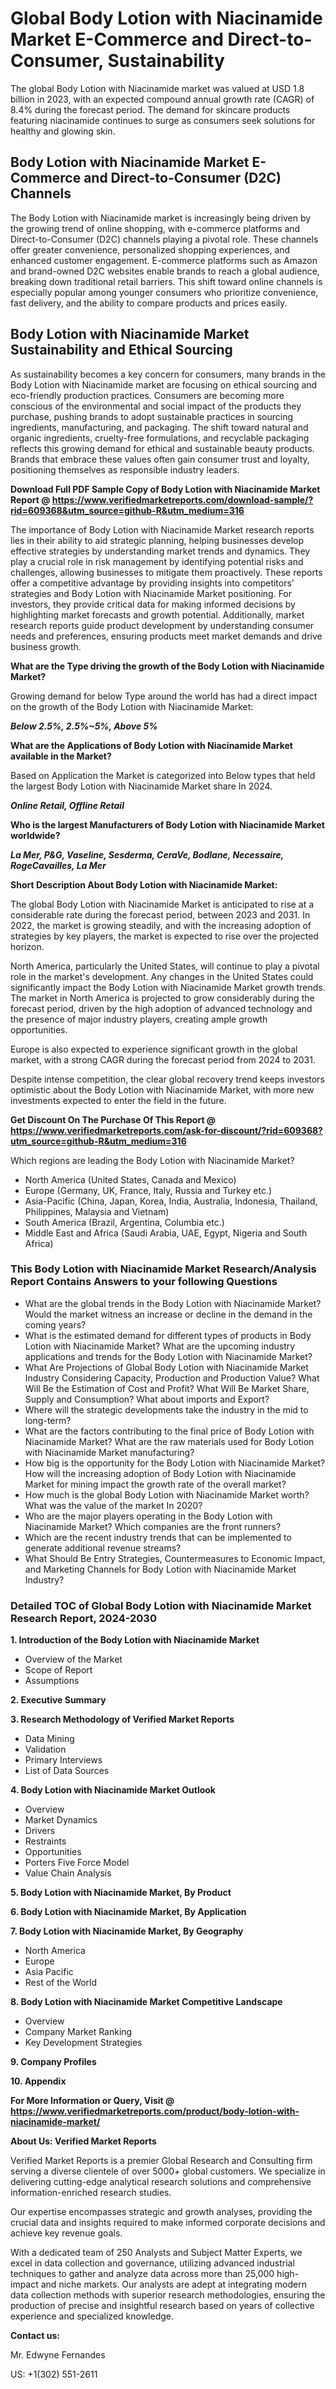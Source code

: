<h1>Global Body Lotion with Niacinamide Market E-Commerce and Direct-to-Consumer, Sustainability</h1><p class=""><p>The global Body Lotion with Niacinamide market was valued at USD 1.8 billion in 2023, with an expected compound annual growth rate (CAGR) of 8.4% during the forecast period. The demand for skincare products featuring niacinamide continues to surge as consumers seek solutions for healthy and glowing skin.</p><h2>Body Lotion with Niacinamide Market E-Commerce and Direct-to-Consumer (D2C) Channels</h2><p>The Body Lotion with Niacinamide market is increasingly being driven by the growing trend of online shopping, with e-commerce platforms and Direct-to-Consumer (D2C) channels playing a pivotal role. These channels offer greater convenience, personalized shopping experiences, and enhanced customer engagement. E-commerce platforms such as Amazon and brand-owned D2C websites enable brands to reach a global audience, breaking down traditional retail barriers. This shift toward online channels is especially popular among younger consumers who prioritize convenience, fast delivery, and the ability to compare products and prices easily.</p><h2>Body Lotion with Niacinamide Market Sustainability and Ethical Sourcing</h2><p>As sustainability becomes a key concern for consumers, many brands in the Body Lotion with Niacinamide market are focusing on ethical sourcing and eco-friendly production practices. Consumers are becoming more conscious of the environmental and social impact of the products they purchase, pushing brands to adopt sustainable practices in sourcing ingredients, manufacturing, and packaging. The shift toward natural and organic ingredients, cruelty-free formulations, and recyclable packaging reflects this growing demand for ethical and sustainable beauty products. Brands that embrace these values often gain consumer trust and loyalty, positioning themselves as responsible industry leaders.</p></p><p class=""><strong>Download Full PDF Sample Copy of Body Lotion with Niacinamide Market Report @ <a href="https://www.verifiedmarketreports.com/download-sample/?rid=609368&utm_source=github-R&utm_medium=316" target="_blank">https://www.verifiedmarketreports.com/download-sample/?rid=609368&utm_source=github-R&utm_medium=316</a></strong></p><p>The importance of&nbsp;Body Lotion with Niacinamide Market research reports lies in their ability to aid strategic planning, helping businesses develop effective strategies by understanding market trends and dynamics. They play a crucial role in risk management by identifying potential risks and challenges, allowing businesses to mitigate them proactively. These reports offer a competitive advantage by providing insights into competitors' strategies and Body Lotion with Niacinamide Market positioning. For investors, they provide critical data for making informed decisions by highlighting market forecasts and growth potential. Additionally, market research reports guide product development by understanding consumer needs and preferences, ensuring products meet market demands and drive business growth.</p><p><strong>What are the&nbsp;Type driving the growth of the Body Lotion with Niacinamide Market?</strong></p><p id="" class="">Growing demand for below Type around the world has had a direct impact on the growth of the Body Lotion with Niacinamide Market:</p><p class=""><em><strong>Below 2.5%, 2.5%~5%, Above 5%</strong></em></p><p class=""><strong>What are the&nbsp;Applications&nbsp;of Body Lotion with Niacinamide Market available in the Market?</strong></p><p id="" class="">Based on Application the Market is categorized into Below types that held the largest Body Lotion with Niacinamide Market share In 2024.</p><p class=""><em><strong>Online Retail, Offline Retail</strong></em></p><p class=""><strong>Who is the largest Manufacturers of Body Lotion with Niacinamide Market worldwide?</strong></p><p><em><strong>La Mer, P&G, Vaseline, Sesderma, CeraVe, Bodlane, Necessaire, RogeCavailles, La Mer</strong></em></p><p id="" class=""><strong>Short Description About Body Lotion with Niacinamide Market:</strong></p><p>The global Body Lotion with Niacinamide Market is anticipated to rise at a considerable rate during the forecast period, between 2023 and 2031. In 2022, the market is growing steadily, and with the increasing adoption of strategies by key players, the market is expected to rise over the projected horizon.</p><p>North America, particularly the United States, will continue to play a pivotal role in the market's development. Any changes in the United States could significantly impact the Body Lotion with Niacinamide Market growth trends. The market in North America is projected to grow considerably during the forecast period, driven by the high adoption of advanced technology and the presence of major industry players, creating ample growth opportunities.</p><p>Europe is also expected to experience significant growth in the global market, with a strong CAGR during the forecast period from 2024 to 2031.</p><p>Despite intense competition, the clear global recovery trend keeps investors optimistic about the Body Lotion with Niacinamide Market, with more new investments expected to enter the field in the future.</p><p id="" class=""><strong>Get Discount On The Purchase Of This Report @ <a href="https://www.verifiedmarketreports.com/ask-for-discount/?rid=609368?utm_source=github-R&utm_medium=316" target="_blank">https://www.verifiedmarketreports.com/ask-for-discount/?rid=609368?utm_source=github-R&utm_medium=316</a></strong></p><p class="">Which regions are leading the Body Lotion with Niacinamide Market?</p><ul><li>North America (United States, Canada and Mexico)</li><li>Europe (Germany, UK, France, Italy, Russia and Turkey etc.)</li><li>Asia-Pacific (China, Japan, Korea, India, Australia, Indonesia, Thailand, Philippines, Malaysia and Vietnam)</li><li>South America (Brazil, Argentina, Columbia etc.)</li><li>Middle East and Africa (Saudi Arabia, UAE, Egypt, Nigeria and South Africa)</li></ul><h3 id="" class="">This Body Lotion with Niacinamide Market Research/Analysis Report Contains Answers to your following Questions</h3><ul><li>What are the global trends in the Body Lotion with Niacinamide Market? Would the market witness an increase or decline in the demand in the coming years?</li><li>What is the estimated demand for different types of products in Body Lotion with Niacinamide Market? What are the upcoming industry applications and trends for the Body Lotion with Niacinamide Market?</li><li>What Are Projections of Global Body Lotion with Niacinamide Market Industry Considering Capacity, Production and Production Value? What Will Be the Estimation of Cost and Profit? What Will Be Market Share, Supply and Consumption? What about imports and Export?</li><li>Where will the strategic developments take the industry in the mid to long-term?</li><li>What are the factors contributing to the final price of Body Lotion with Niacinamide Market? What are the raw materials used for Body Lotion with Niacinamide Market manufacturing?</li><li>How big is the opportunity for the Body Lotion with Niacinamide Market? How will the increasing adoption of Body Lotion with Niacinamide Market for mining impact the growth rate of the overall market?</li><li>How much is the global Body Lotion with Niacinamide Market worth? What was the value of the market In 2020?</li><li>Who are the major players operating in the Body Lotion with Niacinamide Market? Which companies are the front runners?</li><li>Which are the recent industry trends that can be implemented to generate additional revenue streams?</li><li>What Should Be Entry Strategies, Countermeasures to Economic Impact, and Marketing Channels for Body Lotion with Niacinamide Market Industry?</li></ul><h3 id="" class="">Detailed TOC of Global Body Lotion with Niacinamide Market Research Report, 2024-2030</h3><p id="" class=""><strong>1. Introduction of the Body Lotion with Niacinamide Market</strong></p><ul><li>Overview of the Market</li><li>Scope of Report</li><li>Assumptions</li></ul><p id="" class=""><strong>2. Executive Summary</strong></p><p id="" class=""><strong>3. Research Methodology of Verified Market Reports</strong></p><ul><li>Data Mining</li><li>Validation</li><li>Primary Interviews</li><li>List of Data Sources</li></ul><p id="" class=""><strong>4. Body Lotion with Niacinamide Market Outlook</strong></p><ul><li>Overview</li><li>Market Dynamics</li><li>Drivers</li><li>Restraints</li><li>Opportunities</li><li>Porters Five Force Model</li><li>Value Chain Analysis</li></ul><p id="" class=""><strong>5. Body Lotion with Niacinamide Market, By Product</strong></p><p id="" class=""><strong>6. Body Lotion with Niacinamide Market, By Application</strong></p><p id="" class=""><strong>7. Body Lotion with Niacinamide Market, By Geography</strong></p><ul><li>North America</li><li>Europe</li><li>Asia Pacific</li><li>Rest of the World</li></ul><p id="" class=""><strong>8. Body Lotion with Niacinamide Market Competitive Landscape</strong></p><ul><li>Overview</li><li>Company Market Ranking</li><li>Key Development Strategies</li></ul><p id="" class=""><strong>9. Company Profiles</strong></p><p id="" class=""><strong>10. Appendix</strong></p><p id="" class=""><strong>For More Information or Query, Visit @ <a href="https://www.verifiedmarketreports.com/product/body-lotion-with-niacinamide-market/" target="_blank">https://www.verifiedmarketreports.com/product/body-lotion-with-niacinamide-market/</a></strong></p><p id="" class=""><strong>About Us: Verified Market Reports</strong></p><p id="" class="">Verified Market Reports is a premier Global Research and Consulting firm serving a diverse clientele of over 5000+ global customers. We specialize in delivering cutting-edge analytical research solutions and comprehensive information-enriched research studies.</p><p id="" class="">Our expertise encompasses strategic and growth analyses, providing the crucial data and insights required to make informed corporate decisions and achieve key revenue goals.</p><p id="" class="">With a dedicated team of 250 Analysts and Subject Matter Experts, we excel in data collection and governance, utilizing advanced industrial techniques to gather and analyze data across more than 25,000 high-impact and niche markets. Our analysts are adept at integrating modern data collection methods with superior research methodologies, ensuring the production of precise and insightful research based on years of collective experience and specialized knowledge.</p><p id="" class=""><strong>Contact us:</strong></p><p id="" class="">Mr. Edwyne Fernandes</p><p id="" class="">US: +1(302) 551-2611</p>